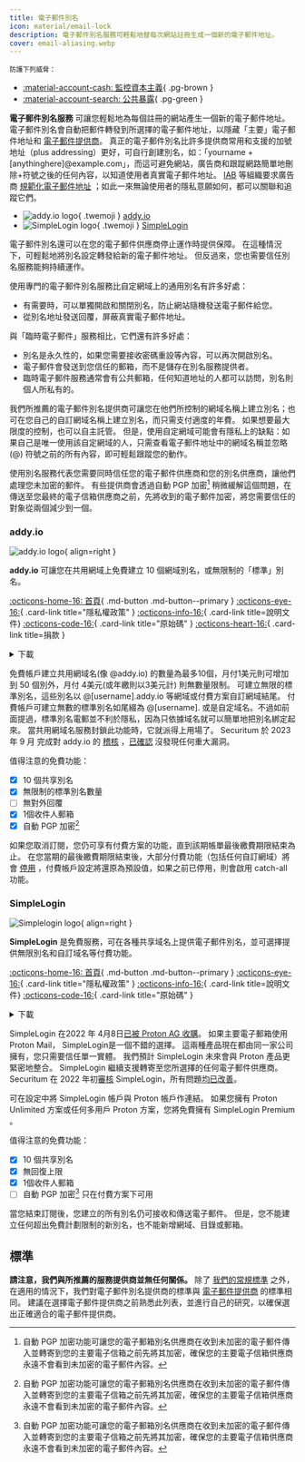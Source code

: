```yaml
---
title: 電子郵件別名
icon: material/email-lock
description: 電子郵件別名服務可輕鬆地替每次網站註冊生成一個新的電子郵件地址。
cover: email-aliasing.webp
---
```


<small>防護下列威脅：</small>

- [:material-account-cash: 監控資本主義](basics/common-threats.md#surveillance-as-a-business-model){ .pg-brown }
- [:material-account-search: 公共暴露](basics/common-threats.md#limiting-public-information){ .pg-green }

**電子郵件別名服務** 可讓您輕鬆地為每個註冊的網站產生一個新的電子郵件地址。 電子郵件別名會自動把郵件轉發到所選擇的電子郵件地址，以隱藏「主要」電子郵件地址和 [電子郵件提供商](email.md)。 真正的電子郵件別名比許多提供商常用和支援的加號地址（plus addressing）更好，可自行創建別名，如：「yourname +[anythinghere]@example.com」，而這可避免網站，廣告商和跟蹤網路簡單地刪除+符號之後的任何內容，以知道使用者真實電子郵件地址。 [IAB](https://en.wikipedia.org/wiki/Interactive_Advertising_Bureau) 等組織要求廣告商 [規範化電子郵件地址](https://shkspr.mobi/blog/2023/01/the-iab-loves-tracking-users-but-it-hates-users-tracking-them) ；如此一來無論使用者的隱私意願如何，都可以關聯和追蹤它們。

<div class="grid cards" markdown>

- ![addy.io logo](assets/img/email-aliasing/addy.svg){ .twemoji } [addy.io](email-aliasing.md#addyio)
- ![SimpleLogin logo](assets/img/email-aliasing/simplelogin.svg){ .twemoji } [SimpleLogin](email-aliasing.md#simplelogin)

</div>

電子郵件別名還可以在您的電子郵件供應商停止運作時提供保障。 在這種情況下，可輕鬆地將別名設定轉發給新的電子郵件地址。 但反過來，您也需要信任別名服務能夠持續運作。

使用專門的電子郵件別名服務比自定網域上的通用別名有許多好處：

- 有需要時，可以單獨開啟和關閉別名，防止網站隨機發送電子郵件給您。
- 從別名地址發送回覆，屏蔽真實電子郵件地址。

與「臨時電子郵件」服務相比，它們還有許多好處：

- 別名是永久性的，如果您需要接收密碼重設等內容，可以再次開啟別名。
- 電子郵件會發送到您信任的郵箱，而不是儲存在別名服務提供者。
- 臨時電子郵件服務通常會有公共郵箱，任何知道地址的人都可以訪問，別名則個人所私有的。

我們所推薦的電子郵件別名提供商可讓您在他們所控制的網域名稱上建立別名；也可在您自己的自訂網域名稱上建立別名，而只需支付適度的年費。 如果想要最大限度的控制，也可以自主託管。 但是，使用自定網域可能會有隱私上的缺點：如果自己是唯一使用該自定網域的人，只需查看電子郵件地址中的網域名稱並忽略 (@) 符號之前的所有內容，即可輕鬆跟蹤您的動作。

使用別名服務代表您需要同時信任您的電子郵件供應商和您的別名供應商，讓他們處理您未加密的郵件。 有些提供商會透過自動 PGP 加密[^1] 稍微緩解這個問題，在傳送至您最終的電子信箱供應商之前，先將收到的電子郵件加密，將您需要信任的對象從兩個減少到一個。

### addy.io

<div class="admonition recommendation" markdown>

![addy.io logo](assets/img/email-aliasing/addy.svg){ align=right }

**addy.io** 可讓您在共用網域上免費建立 10 個網域別名，或無限制的「標準」別名。

[:octicons-home-16: 首頁](https://addy.io){ .md-button .md-button--primary }
[:octicons-eye-16:](https://addy.io/privacy){ .card-link title="隱私權政策" }
[:octicons-info-16:](https://addy.io/faq){ .card-link title=說明文件}
[:octicons-code-16:](https://github.com/anonaddy){ .card-link title="原始碼" }
[:octicons-heart-16:](https://addy.io/donate){ .card-link title=捐款 }

<details class="downloads" markdown>
<summary>下載</summary>

- [:simple-android: Android](https://addy.io/faq/#is-there-an-android-app)
- [:material-apple-ios: iOS](https://addy.io/faq/#is-there-an-ios-app)
- [:simple-firefoxbrowser: Firefox](https://addons.mozilla.org/firefox/addon/addy_io)
- [:simple-googlechrome: Chrome](https://chrome.google.com/webstore/detail/addyio-anonymous-email-fo/iadbdpnoknmbdeolbapdackdcogdmjpe)

</details>

</div>

免費帳戶建立共用網域名(像 @addy.io) 的數量為最多10個，月付1美元則可增加到 50 個別外，月付 4美元(或年繳則以3美元計) 則無數量限制。 可建立無限的標準別名，這些別名以 @[username].addy.io 等網域或付費方案自訂網域結尾。 付費帳戶可建立無數的標準別名如尾綴為 @[username]. 或是自定域名。不過如前面提過，標準別名電郵並不利於隱私，因為只依據域名就可以簡單地把別名綁定起來。 當共用網域名服務封鎖此功能時，它就派得上用場了。 Securitum 於 2023 年 9 月 完成對 addy.io 的 [稽核](https://addy.io/blog/addy-io-passes-independent-security-audit) ，[已確認](https://addy.io/addy-io-security-audit.pdf) 沒發現任何重大漏洞。

值得注意的免費功能：

- [x] 10 個共享別名
- [x] 無限制的標準別名數量
- [ ] 無對外回覆
- [x] 1個收件人郵箱
- [x] 自動 PGP 加密[^1]

如果您取消訂閱，您仍可享有付費方案的功能，直到該期帳單最後繳費期限結束為止。 在您當期的最後繳費期限結束後，大部分付費功能（包括任何自訂網域）將會 [停用](https://addy.io/faq/#what-happens-if-i-have-a-subscription-but-then-cancel-it) ，付費帳戶設定將還原為預設值，如果之前已停用，則會啟用 catch-all 功能。

### SimpleLogin

<div class="admonition recommendation" markdown>

![Simplelogin logo](assets/img/email-aliasing/simplelogin.svg){ align=right }

**SimpleLogin** 是免費服務，可在各種共享域名上提供電子郵件別名，並可選擇提供無限別名和自訂域名等付費功能。

[:octicons-home-16: 首頁](https://simplelogin.io){ .md-button .md-button--primary }
[:octicons-eye-16:](https://simplelogin.io/privacy){ .card-link title="隱私權政策" }
[:octicons-info-16:](https://simplelogin.io/docs){ .card-link title=說明文件}
[:octicons-code-16:](https://github.com/simple-login){ .card-link title="原始碼" }

<details class="downloads" markdown>
<summary>下載</summary>

- [:simple-googleplay: Google Play](https://play.google.com/store/apps/details?id=io.simplelogin.android)
- [:simple-appstore: App Store](https://apps.apple.com/app/id1494359858)
- [:simple-github: GitHub](https://github.com/simple-login/Simple-Login-Android/releases)
- [:simple-firefoxbrowser: Firefox](https://addons.mozilla.org/firefox/addon/simplelogin)
- [:simple-googlechrome: Chrome](https://chrome.google.com/webstore/detail/dphilobhebphkdjbpfohgikllaljmgbn)
- [:fontawesome-brands-edge: Edge](https://microsoftedge.microsoft.com/addons/detail/simpleloginreceive-sen/diacfpipniklenphgljfkmhinphjlfff)
- [:simple-safari: Safari](https://apps.apple.com/app/id6475835429)

</details>

</div>

SimpleLogin 在2022 年 4月8日[已被 Proton AG 收購](https://proton.me/news/proton-and-simplelogin-join-forces)。 如果主要電子郵箱使用 Proton Mail， SimpleLogin是一個不錯的選擇。 這兩種產品現在都由同一家公司擁有，您只需要信任單一實體。 我們預計 SimpleLogin 未來會與 Proton 產品更緊密地整合。 SimpleLogin 繼續支援轉寄至您所選擇的任何電子郵件供應商。 Securitum 在 2022 年初[審核](https://simplelogin.io/blog/security-audit) SimpleLogin，所有問題[均已改善](https://simplelogin.io/audit2022/web.pdf)。

可在設定中將 SimpleLogin 帳戶與 Proton 帳戶作連結。 如果您擁有 Proton Unlimited 方案或任何多用戶 Proton 方案，您將免費擁有 SimpleLogin Premium 。

值得注意的免費功能：

- [x] 10 個共享別名
- [x] 無回復上限
- [x] 1個收件人郵箱
- [ ] 自動 PGP 加密[^1] 只在付費方案下可用

當您結束訂閱後，您建立的所有別名仍可接收和傳送電子郵件。 但是，您不能建立任何超出免費計劃限制的新別名，也不能新增網域、目錄或郵箱。

## 標準

**請注意，我們與所推薦的服務提供商並無任何關係。** 除了 [我們的常規標準](about/criteria.md) 之外，在適用的情況下，我們對電子郵件別名提供商的標準與 [電子郵件提供商](email.md#criteria) 的標準相同。 建議在選擇電子郵件提供商之前熟悉此列表，並進行自己的研究，以確保選出正確適合的電子郵件提供商。

[^1]: 自動 PGP 加密功能可讓您的電子郵箱別名供應商在收到未加密的電子郵件傳入並轉寄到您的主要電子信箱之前先將其加密，確保您的主要電子信箱供應商永遠不會看到未加密的電子郵件內容。
